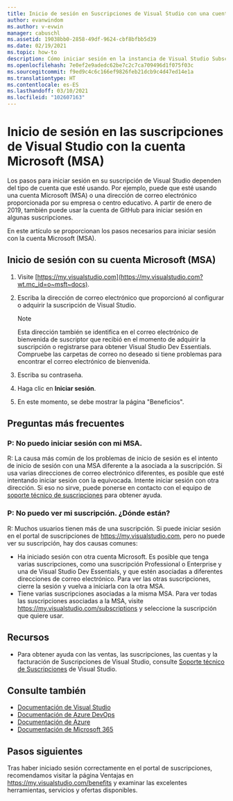 ```yaml
---
title: Inicio de sesión en Suscripciones de Visual Studio con una cuenta Microsoft | Microsoft Docs
author: evanwindom
ms.author: v-evwin
manager: cabuschl
ms.assetid: 19038bb0-2858-49df-9624-cbf8bfbb5d39
ms.date: 02/19/2021
ms.topic: how-to
description: Cómo iniciar sesión en la instancia de Visual Studio Subscription con la cuenta Microsoft (MSA)
ms.openlocfilehash: 7e0ef2e9adedc62be7c2c7ca709496d1f075f03c
ms.sourcegitcommit: f9ed9c4c6c166ef9826feb21dcb9c4d47ed14e1a
ms.translationtype: HT
ms.contentlocale: es-ES
ms.lasthandoff: 03/10/2021
ms.locfileid: "102607163"
---
```

# <a name="signing-in-to-your-visual-studio-subscriptions-with-your-microsoft-account-msa"></a>Inicio de sesión en las suscripciones de Visual Studio con la cuenta Microsoft (MSA)

Los pasos para iniciar sesión en su suscripción de Visual Studio dependen del tipo de cuenta que esté usando.  Por ejemplo, puede que esté usando una cuenta Microsoft (MSA) o una dirección de correo electrónico proporcionada por su empresa o centro educativo.  A partir de enero de 2019, también puede usar la cuenta de GitHub para iniciar sesión en algunas suscripciones. 

En este artículo se proporcionan los pasos necesarios para iniciar sesión con la cuenta Microsoft (MSA).

## <a name="signing-in-with-your-microsoft-account-msa"></a>Inicio de sesión con su cuenta Microsoft (MSA)
1. Visite [https://my.visualstudio.com](https://my.visualstudio.com?wt.mc_id=o~msft~docs).
2. Escriba la dirección de correo electrónico que proporcionó al configurar o adquirir la suscripción de Visual Studio.

   > [!NOTE]
   > Esta dirección también se identifica en el correo electrónico de bienvenida de suscriptor que recibió en el momento de adquirir la suscripción o registrarse para obtener Visual Studio Dev Essentials. Compruebe las carpetas de correo no deseado si tiene problemas para encontrar el correo electrónico de bienvenida.

3. Escriba su contraseña.
4. Haga clic en **Iniciar sesión**.
5. En este momento, se debe mostrar la página "Beneficios".

## <a name="frequently-asked-questions"></a>Preguntas más frecuentes
### <a name="q--im-unable-to-sign-in-using-my-msa"></a>P:  No puedo iniciar sesión con mi MSA.  
R:  La causa más común de los problemas de inicio de sesión es el intento de inicio de sesión con una MSA diferente a la asociada a la suscripción.  Si usa varias direcciones de correo electrónico diferentes, es posible que esté intentando iniciar sesión con la equivocada.  Intente iniciar sesión con otra dirección.  Si eso no sirve, puede ponerse en contacto con el equipo de [soporte técnico de suscripciones](https://visualstudio.microsoft.com/subscriptions/support/) para obtener ayuda.  

### <a name="q--i-cant-see-my-subscription-where-is-it"></a>P:  No puedo ver mi suscripción. ¿Dónde están?
R:  Muchos usuarios tienen más de una suscripción.  Si puede iniciar sesión en el portal de suscripciones de https://my.visualstudio.com, pero no puede ver su suscripción, hay dos causas comunes:
- Ha iniciado sesión con otra cuenta Microsoft.  Es posible que tenga varias suscripciones, como una suscripción Professional o Enterprise y una de Visual Studio Dev Essentials, y que estén asociadas a diferentes direcciones de correo electrónico. Para ver las otras suscripciones, cierre la sesión y vuelva a iniciarla con la otra MSA.
- Tiene varias suscripciones asociadas a la misma MSA.  Para ver todas las suscripciones asociadas a la MSA, visite https://my.visualstudio.com/subscriptions y seleccione la suscripción que quiere usar. 

## <a name="resources"></a>Recursos 
- Para obtener ayuda con las ventas, las suscripciones, las cuentas y la facturación de Suscripciones de Visual Studio, consulte [Soporte técnico de Suscripciones](https://aka.ms/vssubscriberhelp) de Visual Studio.

## <a name="see-also"></a>Consulte también
- [Documentación de Visual Studio](/visualstudio/)
- [Documentación de Azure DevOps](/azure/devops/)
- [Documentación de Azure](/azure/)
- [Documentación de Microsoft 365](/microsoft-365/)

## <a name="next-steps"></a>Pasos siguientes
Tras haber iniciado sesión correctamente en el portal de suscripciones, recomendamos visitar la página Ventajas en https://my.visualstudio.com/benefits y examinar las excelentes herramientas, servicios y ofertas disponibles.